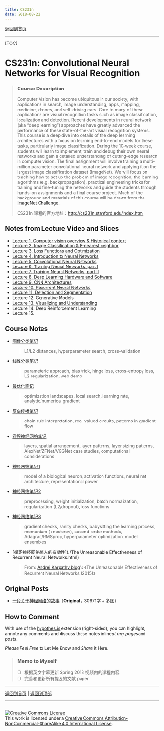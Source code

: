 ```yaml
---
title: CS231n
date: 2018-08-22
---
```


[返回到首页](../index.html)

---

[TOC]

# CS231n: Convolutional Neural Networks for Visual Recognition

> ### Course Description
>
> Computer Vision has become ubiquitous in our society, with applications in search, image understanding, apps, mapping, medicine, drones, and self-driving cars. Core to many of these applications are visual recognition tasks such as image classification, localization and detection. Recent developments in neural network (aka “deep learning”) approaches have greatly advanced the performance of these state-of-the-art visual recognition systems. This course is a deep dive into details of the deep learning architectures with a focus on learning end-to-end models for these tasks, particularly image classification. During the 10-week course, students will learn to implement, train and debug their own neural networks and gain a detailed understanding of cutting-edge research in computer vision. The final assignment will involve training a multi-million parameter convolutional neural network and applying it on the largest image classification dataset (ImageNet). We will focus on teaching how to set up the problem of image recognition, the learning algorithms (e.g. backpropagation), practical engineering tricks for training and fine-tuning the networks and guide the students through hands-on assignments and a final course project. Much of the background and materials of this course will be drawn from the [ImageNet Challenge](http://image-net.org/challenges/LSVRC/2014/index).
>
> CS231n 课程的官方地址：<http://cs231n.stanford.edu/index.html>



## Notes from Lecture Video and Slices

- [Lecture 1. Computer vision overview & Historical context](./cs231n_1.html)
- [Lecture 2. Image Classification & K-nearest neighbor](./cs231n_2.html)
- [Lecture 3. Loss Functions and Optimization](./cs231n_3.html)
- [Lecture 4. Introduction to Neural Networks](./cs231n_4.html)
- [Lecture 5. Convolutional Neural Networks](./cs231n_5.html)
- [Lecture 6. Training Neural Networks, part I](./cs231n_6.html)
- [Lecture 7. Training Neural Networks, part II](./cs231n_7.html)
- [Lecture 8. Deep Learning Hardware and Software](./cs231n_8.html)
- [Lecture 9. CNN Architectures](./cs231n_9.html)
- [Lecture 10. Recurrent Neural Networks](./cs231n_10.html)
- [Lecture 11. Detection and Segmentation](./cs231n_11.html)
- Lecture 12. Generative Models
- [Lecture 13. Visualizing and Understanding](./cs231n_13.html)
- Lecture 14. Deep Reinforcement Learning 
- Lecture 15. 



## Course Notes

- [图像分类笔记](./CS231n_image_classification_note.html)

  > L1/L2 distances, hyperparameter search, cross-validation

- [线性分类笔记](./CS231n_linear_classification_note.html)

  > parameteric approach, bias trick, hinge loss, cross-entropy loss, L2 regularization, web demo

- [最优化笔记](./CS231n_optimization_note.html)

  > optimization landscapes, local search, learning rate, analytic/numerical gradient

- [反向传播笔记](./CS231n_backprop_notes.html)

  > chain rule interpretation, real-valued circuits, patterns in gradient flow

- [卷积神经网络笔记](./CS231n_ConvNet_notes.html)

  > layers, spatial arrangement, layer patterns, layer sizing patterns, AlexNet/ZFNet/VGGNet case studies, computational considerations

- [神经网络笔记1](./CS231n_Neural_Nets_notes_1.html)

  > model of a biological neuron, activation functions, neural net architecture, representational power

- [神经网络笔记2](./CS231n_Neural_Nets_notes_2.html)

  > preprocessing, weight initialization, batch normalization, regularization (L2/dropout), loss functions

- [神经网络笔记3](./CS231n_Neural_Nets_notes_3.html)

  > gradient checks, sanity checks, babysitting the learning process, momentum (+nesterov), second-order methods, Adagrad/RMSprop, hyperparameter optimization, model ensembles

- [循环神经网络惊人的有效性](./The Unreasonable Effectiveness of Recurrent Neural Networks.html)

  > From: [Andrej Karpathy blog](http://karpathy.github.io/)'s 《The Unreasonable Effectiveness of Recurrent Neural Networks (2015)》



## Original Posts

- [一段关于神经网络的故事](./cs231n_story_MLP.html)（**Original**，30671字 + 多图）





## How to Comment

With use of the [hypothes.is](https://hypothes.is/) extension (right-sided), you can highlight, annote any comments and discuss these notes inline*at any pages*and *posts*.

*Please Feel Free* to Let Me Know and *Share* it Here.





> ### Memo to Myself
>
> - [ ] 根据英文字幕更新 Spring 2018 视频内的课程内容
> - [ ] 完善和更新所有提及的文献 paper







---

[返回到首页](../index.html) | [返回到顶部](./index.html)

---
<br>
<a rel="license" href="http://creativecommons.org/licenses/by-nc-sa/4.0/"><img alt="Creative Commons License" style="border-width:0" src="https://i.creativecommons.org/l/by-nc-sa/4.0/88x31.png" /></a><br />This work is licensed under a <a rel="license" href="http://creativecommons.org/licenses/by-nc-sa/4.0/">Creative Commons Attribution-NonCommercial-ShareAlike 4.0 International License</a>.
<br>
<script type="application/json" class="js-hypothesis-config">
  {
    "openSidebar": false,
    "showHighlights": true,
    "theme": classic,
    "enableExperimentalNewNoteButton": true
  }
</script>
<script async src="https://hypothes.is/embed.js"></script>